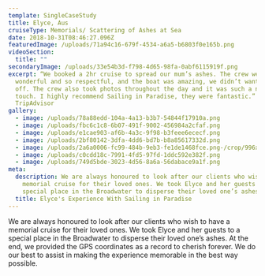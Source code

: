 ```yaml
---
template: SingleCaseStudy
title: Elyce, Aus
cruiseType: Memorials/ Scattering of Ashes at Sea
date: 2018-10-31T08:46:27.096Z
featuredImage: /uploads/71a94c16-679f-4534-a6a5-b6803f0e165b.png
videoSection:
  title: ""
secondaryImage: /uploads/33e54b3d-f798-4d65-98fa-0abf6115919f.png
excerpt: “We booked a 2hr cruise to spread our mum’s ashes. The crew were
  wonderful and so respectful, and the boat was amazing, we didn’t want to get
  off. The crew also took photos throughout the day and it was such a nice
  touch. I highly recommend Sailing in Paradise, they were fantastic.”
  TripAdvisor
gallery:
  - image: /uploads/78a88edd-104a-4a13-b3b7-54844f17910a.png
  - image: /uploads/fbc6c1c8-6b07-491f-9002-456984a2cfaf.png
  - image: /uploads/e1cae903-af6b-4a3c-9f98-b3feee6ececf.png
  - image: /uploads/2bf80142-3dfa-4dd6-bd7b-b8a85617332d.png
  - image: /uploads/2a6a0006-fc99-484b-9eb3-fe1de1468fce.png-/crop/996x642/0,0/-/preview/
  - image: /uploads/c0cdd18c-7991-4fd5-97fd-1ddc592e382f.png
  - image: /uploads/749d5bde-3023-4d56-8a6a-56dabace9a1f.png
meta:
  description: We are always honoured to look after our clients who wish to have a
    memorial cruise for their loved ones. We took Elyce and her guests to a
    special place in the Broadwater to disperse their loved one’s ashes.
  title: Elyce's Experience With Sailing in Paradise
---
```

We are always honoured to look after our clients who wish to have a memorial cruise for their loved ones. We took Elyce and her guests to a special place in the Broadwater to disperse their loved one’s ashes. At the end, we provided the GPS coordinates as a record to cherish forever. We do our best to assist in making the experience memorable in the best way possible.
